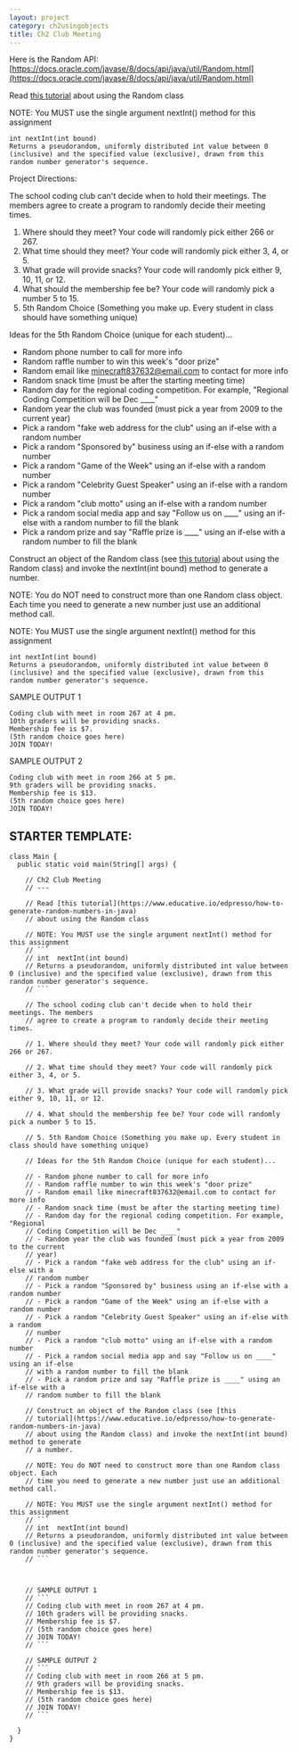 ```yaml
---
layout: project
category: ch2usingobjects
title: Ch2 Club Meeting
---
```


Here is the Random API: [https://docs.oracle.com/javase/8/docs/api/java/util/Random.html](https://docs.oracle.com/javase/8/docs/api/java/util/Random.html)

Read [this tutorial](https://www.educative.io/edpresso/how-to-generate-random-numbers-in-java) about using the Random class

NOTE: You MUST use the single argument nextInt() method for this assignment
```
int	nextInt(int bound)
Returns a pseudorandom, uniformly distributed int value between 0 (inclusive) and the specified value (exclusive), drawn from this random number generator's sequence.
```

Project Directions:

The school coding club can't decide when to hold their meetings. The members agree to create a program to randomly decide their meeting times.

  1.  Where should they meet? Your code will randomly pick either 266 or 267.
  1.  What time should they meet? Your code will randomly pick either 3, 4, or 5.
  1.  What grade will provide snacks? Your code will randomly pick either 9, 10, 11, or 12.
  1.  What should the membership fee be? Your code will randomly pick a number 5 to 15.
  1.  5th Random Choice (Something you make up. Every student in class should have something unique)

Ideas for the 5th Random Choice (unique for each student)...

  - Random phone number to call for more info
  - Random raffle number to win this week's "door prize"
  - Random email like minecraft837632@email.com to contact for more info
  - Random snack time (must be after the starting meeting time)
  - Random day for the regional coding competition. For example, "Regional Coding Competition will be Dec ____"
  - Random year the club was founded (must pick a year from 2009 to the current year)
  - Pick a random "fake web address for the club" using an if-else with a random number
  - Pick a random "Sponsored by" business using an if-else with a random number
  - Pick a random "Game of the Week" using an if-else with a random number
  - Pick a random "Celebrity Guest Speaker" using an if-else with a random number
  - Pick a random "club motto" using an if-else with a random number
  - Pick a random social media app and say "Follow us on ____" using an if-else with a random number to fill the blank
  - Pick a random prize and say "Raffle prize is ____" using an if-else with a random number to fill the blank


Construct an object of the Random class (see [this tutorial](https://www.educative.io/edpresso/how-to-generate-random-numbers-in-java) about using the Random class) and invoke the nextInt(int bound) method to generate a number.

NOTE: You do NOT need to construct more than one Random class object. Each time you need to generate a new number just use an additional method call.

NOTE: You MUST use the single argument nextInt() method for this assignment
```
int	nextInt(int bound)
Returns a pseudorandom, uniformly distributed int value between 0 (inclusive) and the specified value (exclusive), drawn from this random number generator's sequence.
```

SAMPLE OUTPUT 1
```
Coding club with meet in room 267 at 4 pm.
10th graders will be providing snacks.
Membership fee is $7.
(5th random choice goes here)
JOIN TODAY!
```

SAMPLE OUTPUT 2
```
Coding club with meet in room 266 at 5 pm.
9th graders will be providing snacks.
Membership fee is $13.
(5th random choice goes here)
JOIN TODAY!
```

## STARTER TEMPLATE:
```
class Main {
  public static void main(String[] args) {

    // Ch2 Club Meeting
    // ---

    // Read [this tutorial](https://www.educative.io/edpresso/how-to-generate-random-numbers-in-java)
    // about using the Random class

    // NOTE: You MUST use the single argument nextInt() method for this assignment
    // ```
    // int	nextInt(int bound)
    // Returns a pseudorandom, uniformly distributed int value between 0 (inclusive) and the specified value (exclusive), drawn from this random number generator's sequence.
    // ```

    // The school coding club can't decide when to hold their meetings. The members
    // agree to create a program to randomly decide their meeting times.

    // 1. Where should they meet? Your code will randomly pick either 266 or 267.
    
    // 2. What time should they meet? Your code will randomly pick either 3, 4, or 5.
    
    // 3. What grade will provide snacks? Your code will randomly pick either 9, 10, 11, or 12.
    
    // 4. What should the membership fee be? Your code will randomly pick a number 5 to 15.
    
    // 5. 5th Random Choice (Something you make up. Every student in class should have something unique)

    // Ideas for the 5th Random Choice (unique for each student)...

    // - Random phone number to call for more info
    // - Random raffle number to win this week's "door prize"
    // - Random email like minecraft837632@email.com to contact for more info
    // - Random snack time (must be after the starting meeting time)
    // - Random day for the regional coding competition. For example, "Regional
    // Coding Competition will be Dec ____"
    // - Random year the club was founded (must pick a year from 2009 to the current
    // year)
    // - Pick a random "fake web address for the club" using an if-else with a
    // random number
    // - Pick a random "Sponsored by" business using an if-else with a random number
    // - Pick a random "Game of the Week" using an if-else with a random number
    // - Pick a random "Celebrity Guest Speaker" using an if-else with a random
    // number
    // - Pick a random "club motto" using an if-else with a random number
    // - Pick a random social media app and say "Follow us on ____" using an if-else
    // with a random number to fill the blank
    // - Pick a random prize and say "Raffle prize is ____" using an if-else with a
    // random number to fill the blank

    // Construct an object of the Random class (see [this
    // tutorial](https://www.educative.io/edpresso/how-to-generate-random-numbers-in-java)
    // about using the Random class) and invoke the nextInt(int bound) method to generate 
    // a number.

    // NOTE: You do NOT need to construct more than one Random class object. Each
    // time you need to generate a new number just use an additional method call.

    // NOTE: You MUST use the single argument nextInt() method for this assignment
    // ```
    // int	nextInt(int bound)
    // Returns a pseudorandom, uniformly distributed int value between 0 (inclusive) and the specified value (exclusive), drawn from this random number generator's sequence.
    // ```



    // SAMPLE OUTPUT 1
    // ```
    // Coding club with meet in room 267 at 4 pm.
    // 10th graders will be providing snacks.
    // Membership fee is $7.
    // (5th random choice goes here)
    // JOIN TODAY!
    // ```

    // SAMPLE OUTPUT 2
    // ```
    // Coding club with meet in room 266 at 5 pm.
    // 9th graders will be providing snacks.
    // Membership fee is $13.
    // (5th random choice goes here)
    // JOIN TODAY!
    // ```

  }
}
```
